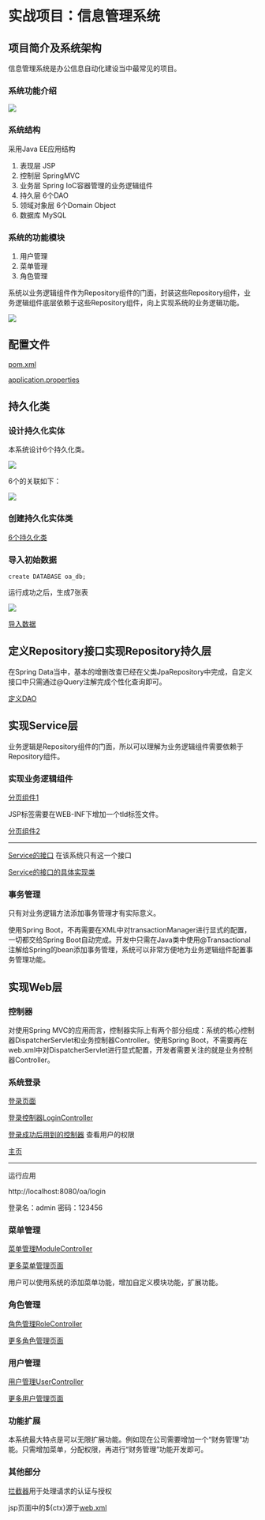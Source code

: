 # 实战项目：信息管理系统 #

## 项目简介及系统架构 ##

信息管理系统是办公信息自动化建设当中最常见的项目。

### 系统功能介绍 ###

![](image/01.png)

### 系统结构 ###

采用Java EE应用结构

1. 表现层 JSP
2. 控制层 SpringMVC
3. 业务层 Spring IoC容器管理的业务逻辑组件
4. 持久层 6个DAO
5. 领域对象层 6个Domain Object
6. 数据库 MySQL

### 系统的功能模块 ###

1. 用户管理
2. 菜单管理
3. 角色管理

系统以业务逻辑组件作为Repository组件的门面，封装这些Repository组件，业务逻辑组件底层依赖于这些Repository组件，向上实现系统的业务逻辑功能。

![](image/02.png)

## 配置文件 ##

[pom.xml](oa/pom.xml)

[application.properties](oa/src/main/resources/application.properties)

## 持久化类 ##

### 设计持久化实体 ###

本系统设计6个持久化类。

![](image/03.png)

6个的关联如下：

![](image/04.png)

### 创建持久化实体类 ###

[6个持久化类](oa/src/main/java/org/fkit/oa/identity/domain)

### 导入初始数据 ###

	create DATABASE oa_db;

运行成功之后，生成7张表

![](image/05.png)

[导入数据](oa/src/main/resources/oa_db.sql)

## 定义Repository接口实现Repository持久层 ##

在Spring Data当中，基本的增删改查已经在父类JpaRepository中完成，自定义接口中只需通过@Query注解完成个性化查询即可。

[定义DAO](oa/src/main/java/org/fkit/oa/identity/repository)

## 实现Service层 ##

业务逻辑是Repository组件的门面，所以可以理解为业务逻辑组件需要依赖于Repository组件。

### 实现业务逻辑组件 ###

[分页组件1](oa/src/main/java/org/fkit/common/util/pager)

JSP标签需要在WEB-INF下增加一个tld标签文件。

[分页组件2](oa/src/main/webapp/WEB-INF/pager.tld)

---

[Service的接口](oa/src/main/java/org/fkit/oa/identity/service/IdentityService.java) 在该系统只有这一个接口

[Service的接口的具体实现类](oa/src/main/java/org/fkit/oa/identity/service/impl/IdentityServiceImpl.java)

### 事务管理 ###

只有对业务逻辑方法添加事务管理才有实际意义。

使用Spring Boot，不再需要在XML中对transactionManager进行显式的配置，一切都交给Spring Boot自动完成。开发中只需在Java类中使用@Transactional注解给Spring的bean添加事务管理，系统可以非常方便地为业务逻辑组件配置事务管理功能。

## 实现Web层 ##

### 控制器 ###

对使用Spring MVC的应用而言，控制器实际上有两个部分组成：系统的核心控制器DispatcherServlet和业务控制器Controller。使用Spring Boot，不需要再在web.xml中对DispatcherServlet进行显式配置，开发者需要关注的就是业务控制器Controller。


### 系统登录 ###

[登录页面](oa/src/main/webapp/WEB-INF/jsp/login.jsp)

[登录控制器LoginController](oa/src/main/java/org/fkit/oa/identity/controller/LoginController.java)

[登录成功后用到的控制器](oa/src/main/java/org/fkit/oa/identity/controller/RequestController.java) 查看用户的权限

[主页](oa/src/main/webapp/WEB-INF/jsp/main.jsp)

---

运行应用

http://localhost:8080/oa/login

登录名：admin
密码：123456


### 菜单管理 ###

[菜单管理ModuleController](oa/src/main/java/org/fkit/oa/identity/controller/ModuleController.java)

[更多菜单管理页面](oa/src/main/webapp/WEB-INF/jsp/identity/module)

用户可以使用系统的添加菜单功能，增加自定义模块功能，扩展功能。

### 角色管理 ###

[角色管理RoleController](oa/src/main/java/org/fkit/oa/identity/controller/RoleController.java)

[更多角色管理页面](oa/src/main/webapp/WEB-INF/jsp/identity/role)

### 用户管理 ###

[用户管理UserController](oa/src/main/java/org/fkit/oa/identity/controller/UserController.java)

[更多用户管理页面](oa/src/main/webapp/WEB-INF/jsp/identity/user)

### 功能扩展 ###

本系统最大特点是可以无限扩展功能。例如现在公司需要增加一个“财务管理”功能。只需增加菜单，分配权限，再进行“财务管理”功能开发即可。

### 其他部分 ###

[拦截器](oa/src/main/java/org/fkit/oa/util/InterceptorConfig.java)用于处理请求的认证与授权

jsp页面中的${ctx}源于[web.xml](oa/src/main/webapp/WEB-INF/web.xml)



